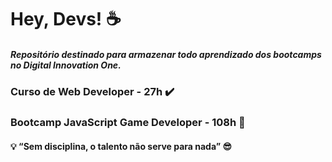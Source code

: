 # Hey, Devs! ☕

##### Repositório destinado para armazenar todo aprendizado dos bootcamps no Digital Innovation One.

### Curso de Web Developer - 27h ✔️

###  Bootcamp JavaScript Game Developer - 108h 📝

#### 💡 “Sem disciplina, o talento não serve para nada” 😎

